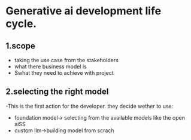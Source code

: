 # Generative ai development life cycle.
## 1.scope
- taking the use case from the stakeholders
- what there business model is
- Swhat they need to achieve with project

## 2.selecting the right model
-This is the first action for the  developer. they decide wether to use:
- foundation model-> selecting from the available models like the open aiSS
- custom llm->building model from scrach

